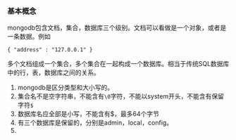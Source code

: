 ### 基本概念

mongodb包含文档，集合，数据库三个级别。文档可以看做是一个对象，或者是一条数据。例如
```
{ "address" : "127.0.0.1" }

```
多个文档组成一个集合，多个集合在一起构成一个数据库。相当于传统SQL数据库中的行，表，数据库之间的关系。

1. mongodb是区分类型和大小写的。
2. 集合名不是空字符串，不能含有`\0`字符，不能以system开头，不能含有保留字符`$`
3. 数据库名应全部是小写，不能含有$，最多64个字节
4. 有三个数据库是保留的，分别是admin，local，config。
5. 

